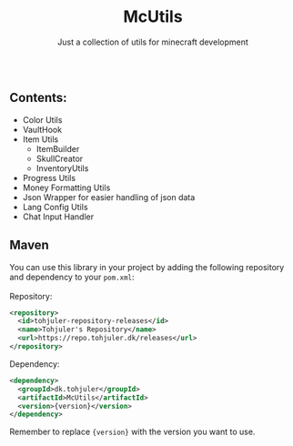 <h1 align="center">McUtils</h1>
<p align="center">Just a collection of utils for minecraft development </p>
<br/><br/>

## Contents:
 - Color Utils
 - VaultHook
 - Item Utils
   - ItemBuilder
   - SkullCreator
   - InventoryUtils
 - Progress Utils
 - Money Formatting Utils
 - Json Wrapper for easier handling of json data
 - Lang Config Utils
 - Chat Input Handler

## Maven
You can use this library in your project by adding the following repository and dependency to your `pom.xml`:
<br/>
<br/>
Repository:
```xml
<repository>
  <id>tohjuler-repository-releases</id>
  <name>Tohjuler's Repository</name>
  <url>https://repo.tohjuler.dk/releases</url>
</repository>
```
Dependency:
```xml
<dependency>
  <groupId>dk.tohjuler</groupId>
  <artifactId>McUtils</artifactId>
  <version>{version}</version>
</dependency>
```
Remember to replace `{version}` with the version you want to use.
